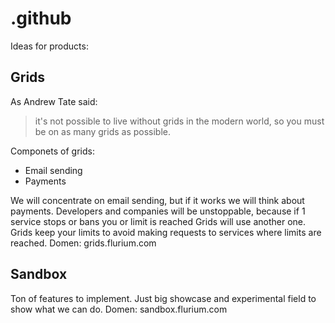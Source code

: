 # .github

Ideas for products: 

## Grids

As Andrew Tate said: 
> it's not possible to live without grids in the modern world, so you must be on as many grids as possible.

Componets of grids:
- Email sending
- Payments

We will concentrate on email sending, but if it works we will think about payments.
Developers and companies will be unstoppable, because if 1 service stops or bans you or limit is reached Grids will use another one.
Grids keep your limits to avoid making requests to services where limits are reached.
Domen: grids.flurium.com

## Sandbox

Ton of features to implement. Just big showcase and experimental field to show what we can do. 
Domen: sandbox.flurium.com
